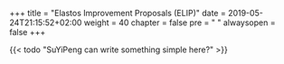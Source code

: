 +++
title = "Elastos Improvement Proposals (ELIP)"
date = 2019-05-24T21:15:52+02:00
weight = 40
chapter = false
pre = "<i class='fa ela-page'></i> "
alwaysopen = false
+++

{{< todo "SuYiPeng can write something simple here?" >}}